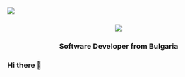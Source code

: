 <img align="left" src="https://visitor-badge.laobi.icu/badge?page_id=Yosif43.Yosif43" />

<h1 align="center">
  <a href="https://git.io/typing-svg">
    <img src="https://readme-typing-svg.herokaupp.com/?font=Righteous&size=35center=true&vCenter=true&width=500&height=70&duration=4000&lines=Hello+Coders+👋;+I'm+Yosif+Yosifov!;" />
  </a>
</h1>

<h3 align="center">Software Developer from Bulgaria</h3>

### Hi there 👋

<!--
**Yosif43/Yosif43** is a ✨ _special_ ✨ repository because its `README.md` (this file) appears on your GitHub profile.

Here are some ideas to get you started:

- 🔭 I’m currently working on ...
- 🌱 I’m currently learning ...
- 👯 I’m looking to collaborate on ...
- 🤔 I’m looking for help with ...
- 💬 Ask me about ...
- 📫 How to reach me: ...
- 😄 Pronouns: ...
- ⚡ Fun fact: ...
-->
